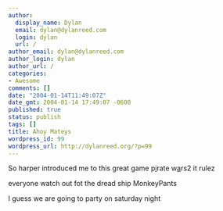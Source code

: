 ```yaml
---
author:
  display_name: Dylan
  email: dylan@dylanreed.com
  login: dylan
  url: /
author_email: dylan@dylanreed.com
author_login: dylan
author_url: /
categories:
- Awesome
comments: []
date: "2004-01-14T11:49:07Z"
date_gmt: 2004-01-14 17:49:07 -0600
published: true
status: publish
tags: []
title: Ahoy Mateys
wordpress_id: 99
wordpress_url: http://dylanreed.org/?p=99
---
```


So harper introduced me to this great game p[i][1]rate w[a][2]rs2 it rulez

   [1]: http://www.piratewars2.com
   [2]: http://

everyone watch out fot the dread ship MonkeyPants

I guess we are going to party on saturday night
